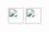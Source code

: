 <img height="32" width="32" src="https://cdn.jsdelivr.net/npm/simple-icons@v5/icons/adobe.svg" />
<img height="32" width="32" src="https://unpkg.com/simple-icons@v5/icons/adobe.svg" />
